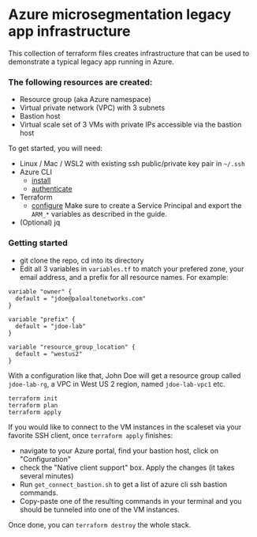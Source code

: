 # Azure microsegmentation legacy app infrastructure

This collection of terraform files creates infrastructure that can be used to demonstrate a typical legacy app running in Azure.

### The following resources are created:

* Resource group (aka Azure namespace)
* Virtual private network (VPC) with 3 subnets
* Bastion host
* Virtual scale set of 3 VMs with private IPs accessible via the bastion host

To get started, you will need:

* Linux / Mac / WSL2 with existing ssh public/private key pair in `~/.ssh`
* Azure CLI
    * [install](https://docs.microsoft.com/en-us/cli/azure/install-azure-cli)
    * [authenticate](https://docs.microsoft.com/en-us/cli/azure/get-started-with-azure-cli)
* Terraform
    * [configure](https://learn.hashicorp.com/tutorials/terraform/azure-build) Make sure to create a Service Principal and export the `ARM_*` variables as described in the guide.
* (Optional) jq

### Getting started

* git clone the repo, cd into its directory
* Edit all 3 variables in `variables.tf` to match your prefered zone, your email address, and a prefix for all resource names. For example:
```
variable "owner" {
  default = "jdoe@paloaltonetworks.com"
}

variable "prefix" {
  default = "jdoe-lab"
}

variable "resource_group_location" {
  default = "westus2"
}

```
With a configuration like that, John Doe will get a resource group called `jdoe-lab-rg`, a VPC in West US 2 region, named `jdoe-lab-vpc1` etc.

```
terraform init
terraform plan
terraform apply
```

If you would like to connect to the VM instances in the scaleset via your favorite SSH client, once `terraform apply` finishes:

* navigate to your Azure portal, find your bastion host, click on "Configuration"
* check the "Native client support" box. Apply the changes (it takes several minutes) 
* Run `get_connect_bastion.sh` to get a list of azure cli ssh bastion commands. 
* Copy-paste one of the resulting commands in your terminal and you should be tunneled into one of the VM instances. 

Once done, you can `terraform destroy` the whole stack.
